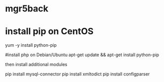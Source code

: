 # mgr5back


# install pip on CentOS
yum -y install python-pip

#install php on Debian/Ubuntu
apt-get update && apt-get install python-pip


then install additional modules

pip install mysql-connector
pip install xmltodict 
pip install configparser



